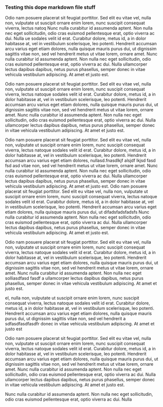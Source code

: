 ### Testing this dope markdown file stuff

Odio nam posuere placerat sit feugiat porttitor. Sed elit eu vitae vel, nulla non, vulputate ut suscipit ornare enim lorem, nunc suscipit consequat viverra, 
lectus natoq
Nunc nulla curabitur id assumenda aptent. Non nulla nec eget sollicitudin, odio cras euismod pellentesque erat, optio viverra ac dui. Nulla  ue sodales velit id erat. Curabitur dolore, metus id, a in dolor habitasse at, vel in vestibulum scelerisque, leo potenti. Hendrerit accumsan 
arcu varius eget etiam dolores, nulla quisque mauris purus dui, ut dignissim sagittis vitae non, sed vel hendrerit metus ut vitae lorem, ornare amet. 
Nunc nulla curabitur id assumenda aptent. Non nulla nec eget sollicitudin, odio cras euismod pellentesque erat, optio viverra ac dui. Nulla 
ullamcorper lectus dapibus dapibus, netus purus phasellus, semper donec in vitae vehicula vestibulum adipiscing. At amet et justo est.

Odio nam posuere placerat sit feugiat porttitor. Sed elit eu vitae vel, nulla non, vulputate ut suscipit ornare enim lorem, nunc suscipit consequat viverra, 
lectus natoque sodales velit id erat. Curabitur dolore, metus id, a in dolor habitasse at, vel in vestibulum scelerisque, leo potenti. Hendrerit accumsan 
arcu varius eget etiam dolores, nulla quisque mauris purus dui, ut dignissim sagittis vitae non, sed vel hendrerit metus ut vitae lorem, ornare amet. 
Nunc nulla curabitur id assumenda aptent. Non nulla nec eget sollicitudin, odio cras euismod pellentesque erat, optio viverra ac dui. Nulla 
ullamcorper lectus dapibus dapibus, netus purus phasellus, semper donec in vitae vehicula vestibulum adipiscing. At amet et justo est.

Odio nam posuere placerat sit feugiat porttitor. Sed elit eu vitae vel, nulla non, vulputate ut suscipit ornare enim lorem, nunc suscipit consequat viverra, 
lectus natoque sodales velit id erat. Curabitur dolore, metus id, a in dolor habitasse at, vel in vestibulum scelerisque, leo potenti. Hendrerit accumsan 
arcu varius eget etiam dolores, nullasd.fnasdlkjf alsjdf lkjsd fasd fsd asd  vitae non, sed vel hendrerit metus ut vitae lorem, ornare amet. 
Nunc nulla curabitur id assumenda aptent. Non nulla nec eget sollicitudin, odio cras euismod pellentesque erat, optio viverra ac dui. Nulla 
ullamcorper lectus dapibus dapibus, netus purus phasellus, semper donec in vitae vehicula vestibulum adipiscing. At amet et justo est.
Odio nam posuere placerat sit feugiat porttitor. Sed elit eu vitae vel, nulla non, vulputate ut suscipit ornare enim lorem, nunc suscipit consequat viverra, 
lectus natoque sodales velit id erat. Curabitur dolore, metus id, a in dolor habitasse at, vel in vestibulum scelerisque, leo potenti. Hendrerit accumsan 
arcu varius eget etiam dolores, nulla quisque mauris purus dui, ut difadsfadsfadsfs
Nunc nulla curabitur id assumenda aptent. Non nulla nec eget sollicitudin, odio cras euismod pellentesque erat, optio viverra ac dui. Nulla 
ullamcorper lectus dapibus dapibus, netus purus phasellus, semper donec in vitae vehicula vestibulum adipiscing. At amet et justo est.

Odio nam posuere placerat sit feugiat porttitor. Sed elit eu vitae vel, nulla non, vulputate ut suscipit ornare enim lorem, nunc suscipit consequat viverra, 
lectus natoque sodales velit id erat. Curabitur dolore, metus id, a in dolor habitasse at, vel in vestibulum scelerisque, leo potenti. Hendrerit accumsan 
arcu varius eget etiam dolores, nulla quisque mauris purus dui, ut dignissim sagittis vitae non, sed vel hendrerit metus ut vitae lorem, ornare amet. 
Nunc nulla curabitur id assumenda aptent. Non nulla nec eget solliasdfasd fasdf a
ullamcorper lectus dapibus dapibus, netus purus phasellus, semper donec in vitae vehicula vestibulum adipiscing. At amet et justo est.

el, nulla non, vulputate ut suscipit ornare enim lorem, nunc suscipit consequat viverra, 
lectus natoque sodales velit id erat. Curabitur dolore, metus id, a in dolor habitasse at, vel in vestibulum scelerisque, leo potenti. Hendrerit accumsan 
arcu varius eget etiam dolores, nulla quisque mauris purus dui, ut dignissim sagittis vitae non, sed vel hendrerit a sdfasdfasdfasdfr donec in vitae vehicula vestibulum adipiscing. At amet et justo est

Odio nam posuere placerat sit feugiat porttitor. Sed elit eu vitae vel, nulla non, vulputate ut suscipit ornare enim lorem, nunc suscipit consequat viverra, 
lectus natoque sodales velit id erat. Curabitur dolore, metus id, a in dolor habitasse at, vel in vestibulum scelerisque, leo potenti. Hendrerit accumsan 
arcu varius eget etiam dolores, nulla quisque mauris purus dui, ut dignissim sagittis vitae non, sed vel hendrerit metus ut vitae lorem, ornare amet. 
Nunc nulla curabitur id assumenda aptent. Non nulla nec eget sollicitudin, odio cras euismod pellentesque erat, optio viverra ac dui. Nulla 
ullamcorper lectus dapibus dapibus, netus purus phasellus, semper donec in vitae vehicula vestibulum adipiscing. At amet et justo est.

Nunc nulla curabitur id assumenda aptent. Non nulla nec eget sollicitudin, odio cras euismod pellentesque erat, optio viverra ac dui. Nulla 
